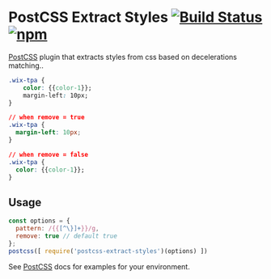 # PostCSS Extract Styles [![Build Status][ci-img]][ci] [![npm](https://img.shields.io/npm/v/postcss-extract-styles.svg)](https://www.npmjs.com/package/postcss-extract-styles)

[PostCSS] plugin that extracts styles from css based on decelerations matching..

[PostCSS]: https://github.com/postcss/postcss
[ci-img]:  https://travis-ci.org/felixmosh/postcss-extract-styles.svg
[ci]:      https://travis-ci.org/felixmosh/postcss-extract-styles

```css
.wix-tpa {
	color: {{color-1}};
	margin-left: 10px;
}
```
```css
// when remove = true
.wix-tpa {
  margin-left: 10px;
}
```
```css
// when remove = false
.wix-tpa {
  color: {{color-1}};
}
```

## Usage

```js
const options = {
  pattern: /{{[^\}]+}}/g,
  remove: true // default true
};
postcss([ require('postcss-extract-styles')(options) ])
```

See [PostCSS] docs for examples for your environment.
